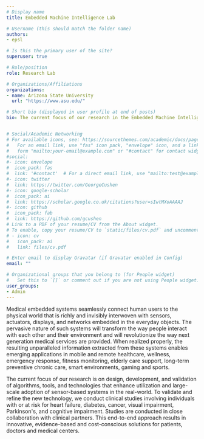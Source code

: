 ```yaml
---
# Display name
title: Embedded Machine Intelligence Lab

# Username (this should match the folder name)
authors:
- epsl

# Is this the primary user of the site?
superuser: true

# Role/position
role: Research Lab

# Organizations/Affiliations
organizations:
- name: Arizona State University
  url: "https://www.asu.edu/"

# Short bio (displayed in user profile at end of posts)
bio: The current focus of our research in the Embedded Machine Intelligence Lab (EMIL) is on design, development, and validation of algorithms, tools, and technologies that enhance utilization and large-scale adoption of medical embedded systems.  To validate and refine the new technology, we conduct clinical studies involving patients with heart failure, diabetes, cancer, visual impairment, and gait difficulties. Clinical studies are conducted in collaboration with partners from Elson S. Floyd College of Medicine, College of Nursing, College of Pharmacy, College of Education, and College of Agricultural, Human, and Natural Resource Science at WSU as well as our collaborators at Pullman Regional Hospital, UCLA School of Medicine, UCLA Stein Eye Institute, UC-Irvine Nursing Science, and Memorial Sloan Kettering Cancer Center (MSKCC). This end-to-end approach results in innovative, evidence-based and cost-conscious solutions for patients, doctors and medical centers.


# Social/Academic Networking
# For available icons, see: https://sourcethemes.com/academic/docs/page-builder/#icons
#   For an email link, use "fas" icon pack, "envelope" icon, and a link in the
#   form "mailto:your-email@example.com" or "#contact" for contact widget.
#social:
#- icon: envelope
#  icon_pack: fas
#  link: '#contact'  # For a direct email link, use "mailto:test@example.org".
#- icon: twitter
#  link: https://twitter.com/GeorgeCushen
#- icon: google-scholar
#  icon_pack: ai
#  link: https://scholar.google.co.uk/citations?user=sIwtMXoAAAAJ
#- icon: github
#  icon_pack: fab
#  link: https://github.com/gcushen
# Link to a PDF of your resume/CV from the About widget.
# To enable, copy your resume/CV to `static/files/cv.pdf` and uncomment the lines below.
# - icon: cv
#   icon_pack: ai
#   link: files/cv.pdf

# Enter email to display Gravatar (if Gravatar enabled in Config)
email: ""

# Organizational groups that you belong to (for People widget)
#   Set this to `[]` or comment out if you are not using People widget.
user_groups:
- Admin
---
```

Medical embedded systems seamlessly connect human users to the physical world that is richly and invisibly interwoven with sensors, actuators, displays, and networks embedded in the everyday objects. The pervasive nature of such systems will transform the way people interact with each other and their environment and will revolutionize the way next generation medical services are provided. When realized properly, the resulting unparalleled information extracted from these systems enables emerging applications in mobile and remote healthcare, wellness, emergency response, fitness monitoring, elderly care support, long-term preventive chronic care, smart environments, gaming and sports.

The current focus of our research is on design, development, and validation of algorithms, tools, and technologies that enhance utilization and large-scale adoption of sensor-based systems in the real-world. To validate and refine the new technology, we conduct clinical studies involving individuals with or at risk for heart failure, diabetes, cancer, visual impairment, Parkinson's, and cognitive impairment. Studies are conducted in close collaboration with clinical partners. This end-to-end approach results in innovative, evidence-based and cost-conscious solutions for patients, doctors and medical centers.
